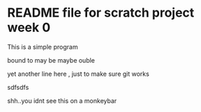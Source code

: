 # README file for scratch project week 0

This is a simple program

bound to may be maybe ouble

yet another line here , just to make sure git works

sdfsdfs

shh..you idnt see this on a monkeybar